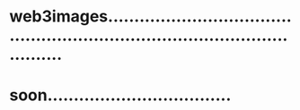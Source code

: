 # web3images..................................................................................................
# soon...................................
